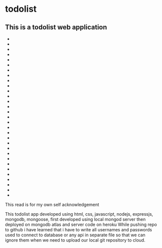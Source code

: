 # todolist
This is a todolist web application
-
-
-
-
-
-
-
-
-
-
-
-
-
-
-
-
-
-
-
-
-
-
-
-
-
-
-
-
-
-
-
-
This read is for my own self acknowledgement

This todolist app developed using html, css, javascript, nodejs, expressjs, mongodb, mongoose, first developed using local mongod server then deployed on mongodb atlas and server code on heroku
While pushing repo to github i have learned that i have to write all usernames and passwords used to connect to database or any api in separate file so that we can ignore them when we need to upload our local git repository to cloud.
